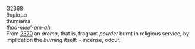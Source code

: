 <body>
  <p>G2368<br>  θυμίαμα  <br> thumiama  <br><i>thoo-mee‘-am-ah </i><br>From <a href="g2370.htm">2370</a>  an <i>aroma</i>, that is, fragrant <i>powder</i> burnt in religious service; by implication the <i>burning</i> itself: - incense, odour.<br></p>
 </body>